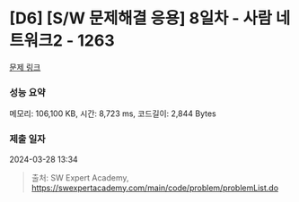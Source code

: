 # [D6] [S/W 문제해결 응용] 8일차 - 사람 네트워크2 - 1263 

[문제 링크](https://swexpertacademy.com/main/code/problem/problemDetail.do?contestProbId=AV18P2B6Iu8CFAZN) 

### 성능 요약

메모리: 106,100 KB, 시간: 8,723 ms, 코드길이: 2,844 Bytes

### 제출 일자

2024-03-28 13:34



> 출처: SW Expert Academy, https://swexpertacademy.com/main/code/problem/problemList.do
